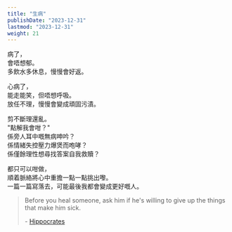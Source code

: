 ```yaml
---
title: "生病"
publishDate: "2023-12-31"
lastmod: "2023-12-31"
weight: 21
---
```


病了，<br/>
會唔想郁。<br/>
多飲水多休息，慢慢會好返。<br/>

心病了，<br/>
能走能笑，但唔想呼吸。<br/>
放任不理，慢慢會變成頑固污漬。<br/>

剪不斷理還亂。<br/>
"點解我會咁？"<br/>
係旁人耳中嘅無病呻吟？<br/>
係情緒失控壓力爆煲而咆哮？<br/>
係僅餘理性想尋找答案自我救贖？<br/>

都只可以咁做，<br/>
順着脈絡將心中重擔一點一點挑出嚟。<br/>
一篇一篇寫落去，可能最後我都會變成更好嘅人。<br/>

> Before you heal someone, ask him if he's willing to give up the things that make him sick.
>
> \- [Hippocrates](https://www.goodreads.com/quotes/9576619-before-you-heal-someone-ask-him-if-he-s-willing-to)
